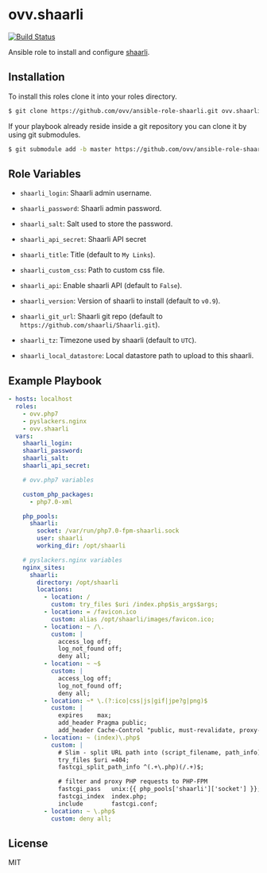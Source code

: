 ovv.shaarli
===========

[![Build Status](https://travis-ci.org/ovv/ansible-role-shaarli.svg?branch=master)](https://travis-ci.org/ovv/ansible-role-shaarli)

Ansible role to install and configure [shaarli](https://github.com/shaarli/Shaarli).

Installation
------------

To install this roles clone it into your roles directory.

```bash
$ git clone https://github.com/ovv/ansible-role-shaarli.git ovv.shaarli
```

If your playbook already reside inside a git repository you can clone it by using git submodules.

```bash
$ git submodule add -b master https://github.com/ovv/ansible-role-shaarli.git ovv.shaarli
```

Role Variables
--------------

* `shaarli_login`: Shaarli admin username.
* `shaarli_password`: Shaarli admin password.
* `shaarli_salt`: Salt used to store the password.
* `shaarli_api_secret`: Shaarli API secret
* `shaarli_title`: Title (default to `My Links`).
* `shaarli_custom_css`: Path to custom css file.

* `shaarli_api`: Enable shaarli API (default to `False`).
* `shaarli_version`: Version of shaarli to install (default to `v0.9`).
* `shaarli_git_url`: Shaarli git repo (default to `https://github.com/shaarli/Shaarli.git`).
* `shaarli_tz`: Timezone used by shaarli (default to `UTC`).

* `shaarli_local_datastore`: Local datastore path to upload to this shaarli.

Example Playbook
----------------

```yml
- hosts: localhost
  roles:
    - ovv.php7
    - pyslackers.nginx
    - ovv.shaarli
  vars:
    shaarli_login: 
    shaarli_password: 
    shaarli_salt: 
    shaarli_api_secret: 

    # ovv.php7 variables

    custom_php_packages:
      - php7.0-xml

    php_pools:
      shaarli:
        socket: /var/run/php7.0-fpm-shaarli.sock
        user: shaarli
        working_dir: /opt/shaarli

    # pyslackers.nginx variables
    nginx_sites:
      shaarli:
        directory: /opt/shaarli
        locations:
          - location: /
            custom: try_files $uri /index.php$is_args$args;
          - location: = /favicon.ico
            custom: alias /opt/shaarli/images/favicon.ico;
          - location: ~ /\.
            custom: |
              access_log off;
              log_not_found off;
              deny all;
          - location: ~ ~$
            custom: |
              access_log off;
              log_not_found off;
              deny all;
          - location: ~* \.(?:ico|css|js|gif|jpe?g|png)$
            custom: |
              expires    max;
              add_header Pragma public;
              add_header Cache-Control "public, must-revalidate, proxy-revalidate";
          - location: ~ (index)\.php$
            custom: |
              # Slim - split URL path into (script_filename, path_info)
              try_files $uri =404;
              fastcgi_split_path_info ^(.+\.php)(/.+)$;

              # filter and proxy PHP requests to PHP-FPM
              fastcgi_pass   unix:{{ php_pools['shaarli']['socket'] }};
              fastcgi_index  index.php;
              include        fastcgi.conf;
          - location: ~ \.php$
            custom: deny all;
```

License
-------

MIT
